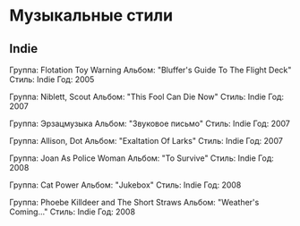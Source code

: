 # Музыкальные стили

## Indie

Группа: Flotation Toy Warning
Альбом: "Bluffer's Guide To The Flight Deck"
Стиль: Indie
Год: 2005

Группа: Niblett, Scout
Альбом: "This Fool Can Die Now"
Стиль: Indie
Год: 2007

Группа: Эрзацмузыка
Альбом: "Звуковое письмо"
Стиль: Indie
Год: 2007

Группа: Allison, Dot
Альбом: "Exaltation Of Larks"
Стиль: Indie
Год: 2007

Группа: Joan As Police Woman
Альбом: "To Survive"
Стиль: Indie
Год: 2008

Группа: Cat Power
Альбом: "Jukebox"
Стиль: Indie
Год: 2008

Группа: Phoebe Killdeer and The Short Straws
Альбом: "Weather's Coming..."
Стиль: Indie
Год: 2008

